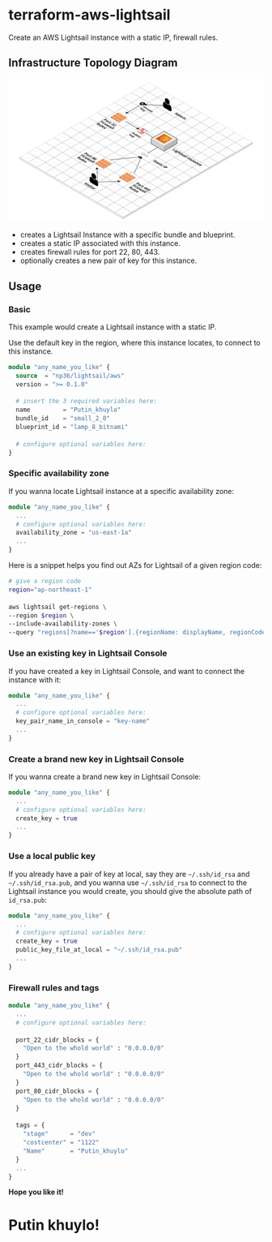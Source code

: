 # terraform-aws-lightsail

Create an AWS Lightsail instance with a static IP, firewall rules.

## Infrastructure Topology Diagram
![The Infrastructure](_docs/np36_lightsail_aws.png?raw=true)
- creates a Lightsail Instance with a specific bundle and blueprint.
- creates a static IP associated with this instance.
- creates firewall rules for port 22, 80, 443.
- optionally creates a new pair of key for this instance.

## Usage
### Basic
This example would create a Lightsail instance with a static IP.

Use the default key in the region, where this instance locates, to connect to this instance.

```terraform
module "any_name_you_like" {
  source  = "np36/lightsail/aws"
  version = ">= 0.1.0"
  
  # insert the 3 required variables here:
  name         = "Putin_khuylo"
  bundle_id    = "small_2_0"
  blueprint_id = "lamp_8_bitnami"
  
  # configure optional variables here:
}
```

### Specific availability zone
If you wanna locate Lightsail instance at a specific availability zone:

```terraform
module "any_name_you_like" {
  ...
  # configure optional variables here:
  availability_zone = "us-east-1a"
  ...
}
```
Here is a snippet helps you find out AZs for Lightsail of a given region code:
```bash
# give a region code
region="ap-northeast-1"

aws lightsail get-regions \
--region $region \
--include-availability-zones \
--query "regions[?name=='$region'].{regionName: displayName, regionCode: name, ZAs:availabilityZones[?state=='available'].zoneName }"
```

### Use an existing key in Lightsail Console
If you have created a key in Lightsail Console, and want to connect the instance with it:

```terraform
module "any_name_you_like" {
  ...
  # configure optional variables here:
  key_pair_name_in_console = "key-name"
  ...
}
```

### Create a brand new key in Lightsail Console
If you wanna create a brand new key in Lightsail Console:

```terraform
module "any_name_you_like" {
  ...
  # configure optional variables here:
  create_key = true
  ...
}
```

### Use a local public key
If you already have a pair of key at local, say they are `~/.ssh/id_rsa` and `~/.ssh/id_rsa.pub`, and you wanna use `~/.ssh/id_rsa` to connect to the Lightsail instance you would create, you should give the absolute path of `id_rsa.pub`:

```terraform
module "any_name_you_like" {
  ...
  # configure optional variables here:
  create_key = true
  public_key_file_at_local = "~/.ssh/id_rsa.pub"
  ...
}
```

### Firewall rules and tags
```terraform
module "any_name_you_like" {
  ...
  # configure optional variables here:
  
  port_22_cidr_blocks = {
    "Open to the whold world" : "0.0.0.0/0"
  }
  port_443_cidr_blocks = {
    "Open to the whold world" : "0.0.0.0/0"
  }
  port_80_cidr_blocks = {
    "Open to the whold world" : "0.0.0.0/0"
  }
  
  tags = {
    "stage"      = "dev"
    "costcenter" = "1122"
    "Name"       = "Putin_khuylo"
  }
  ...
}
```

**Hope you like it!**

# Putin khuylo!
